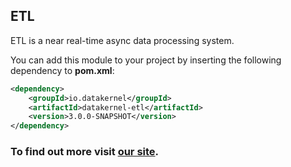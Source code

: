 ## ETL

ETL is a near real-time async data processing system.

You can add this module to your project by inserting the following dependency to **pom.xml**:

```xml
<dependency>
    <groupId>io.datakernel</groupId>
    <artifactId>datakernel-etl</artifactId>
    <version>3.0.0-SNAPSHOT</version>
</dependency>
```
### To find out more visit [our site](https://datakernel.io/docs/cloud/etl.html).
